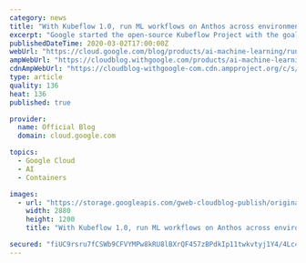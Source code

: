 ```yaml
---
category: news
title: "With Kubeflow 1.0, run ML workflows on Anthos across environments"
excerpt: "Google started the open-source Kubeflow Project with the goal of making Kubernetes the best way to run machine learning (ML) workloads in production. Today, Kubeflow 1.0 was released. Kubeflow helps companies standardize on a common infrastructure across software development and machine learning, leveraging"
publishedDateTime: 2020-03-02T17:00:00Z
webUrl: "https://cloud.google.com/blog/products/ai-machine-learning/run-ml-workflows-in-production-with-cloud-native-toolkit-kubeflow-1-0/"
ampWebUrl: "https://cloudblog.withgoogle.com/products/ai-machine-learning/run-ml-workflows-in-production-with-cloud-native-toolkit-kubeflow-1-0/amp/"
cdnAmpWebUrl: "https://cloudblog-withgoogle-com.cdn.ampproject.org/c/s/cloudblog.withgoogle.com/products/ai-machine-learning/run-ml-workflows-in-production-with-cloud-native-toolkit-kubeflow-1-0/amp/"
type: article
quality: 136
heat: 136
published: true

provider:
  name: Official Blog
  domain: cloud.google.com

topics:
  - Google Cloud
  - AI
  - Containers

images:
  - url: "https://storage.googleapis.com/gweb-cloudblog-publish/original_images/gcp_kubeflow_1.0.jpg"
    width: 2880
    height: 1200
    title: "With Kubeflow 1.0, run ML workflows on Anthos across environments"

secured: "fiUC9rsru7fCSWb9CFVYMPw8kRU8lBXrQF457zBPdkIp11twkvtyj1Y4/4Lc4HH55iOGNjQckqu5mghQHlnyC2Eo3hE3CwLMvMSYfv12mFvJxC/bfRgEh7ICGoYYnI2T5sSyHFFsoWr3Kl5ZXsNTp/Y5DonSbSqc13D+dFeGdxFF68P99IvVDHDZcwo7z2BbC2rBJBn+TDbCbeg8L9c7C1ZfezXt8htEbDY9KP+dOurcMYBblOimIlP1ILFF5u45cVbdonPRTt/xRLzSiadU3vdnGuIxPZ3Ny/YV0TAiJBYJgFczWY9jzffXbtudkGsX5e1muXLN5x9IzdLglHu1dg==;CuOUort9JM1i7fl1uLgs2w=="
---
```


